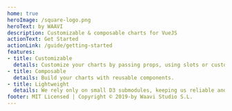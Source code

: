 ```yaml
---
home: true
heroImage: /square-logo.png
heroText: by WAAVI
description: Customizable & composable charts for VueJS
actionText: Get Started
actionLink: /guide/getting-started
features:
- title: Customizable
  details: Customize your charts by passing props, using slots or custom components.
- title: Composable
  details: Build your charts with reusable components.
- title: Lightweight
  details: We rely only on small D3 submodules, keeping us reliable and lightweight.
footer: MIT Licensed | Copyright © 2019-by Waavi Studio S.L.
---
```


<Docs-Home />